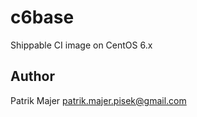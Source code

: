 c6base
================

Shippable CI image on CentOS 6.x

## Author

Patrik Majer <patrik.majer.pisek@gmail.com>
